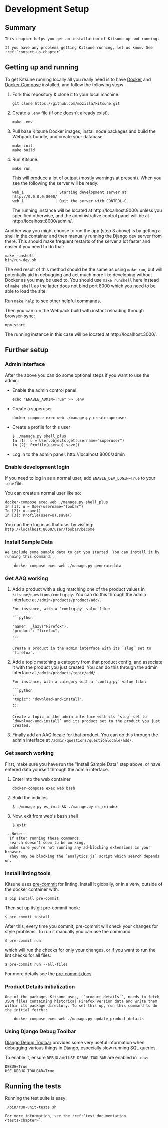 # Development Setup

## Summary

```eval_rst
This chapter helps you get an installation of Kitsune up and running.

If you have any problems getting Kitsune running, let us know. See :ref:`contact-us-chapter`.
```

## Getting up and running

To get Kitsune running locally all you really need is to have [Docker](https://www.docker.com/products/docker-desktop) and [Docker Compose](https://docs.docker.com/compose/install/) installed,
and follow the following steps.

1. Fork this repository & clone it to your local machine.

    ```
    git clone https://github.com/mozilla/kitsune.git
    ```
2. Create a `.env` file (if one doesn't already exist).
    ```
    make .env
    ```
3. Pull base Kitsune Docker images, install node packages and build the Webpack bundle, and create your database.

    ```
    make init
    make build
    ```

3. Run Kitsune.

    ```
    make run
    ```

    This will produce a lot of output (mostly warnings at present). When you see the following the server will be ready:

    ```
    web_1              | Starting development server at http://0.0.0.0:8000/
    web_1              | Quit the server with CONTROL-C.
    ```

    The running instance will be located at http://localhost:8000/ unless you specified otherwise,
    and the administrative control panel will be at http://localhost:8000/admin/.

Another way you might choose to run the app (step 3 above) is by getting a shell in the container and then manually
running the Django dev server from there. This should make frequent restarts of the server a lot
faster and easier if you need to do that:

```
make runshell
bin/run-dev.sh
```

The end result of this method should be the same as using `make run`, but will potentially aid in debugging
and act much more like developing without Docker as you may be used to. You should use `make runshell` here
instead of `make shell` as the latter does not bind port 8000 which you need to be able to load the site.

Run `make help` to see other helpful commands.

Then you can run the Webpack build with instant reloading through browser-sync:

```
npm start
```

The running instance in this case will be located at http://localhost:3000/.

## Further setup

### Admin interface

After the above you can do some optional steps if you want to use the admin:

-   Enable the admin control panel

    ```
    echo "ENABLE_ADMIN=True" >> .env
    ```

-   Create a superuser

    ```
    docker-compose exec web ./manage.py createsuperuser
    ```

-   Create a profile for this user

    ```
    $ ./manage.py shell_plus
    In [1]: u = User.objects.get(username="superuser")
    In [2]: Profile(user=u).save()
    ```

-   Log in to the admin panel: http://localhost:8000/admin

### Enable development login

If you need to log in as a normal user,
add `ENABLE_DEV_LOGIN=True` to your `.env` file.

You can create a normal user like so:

```
docker-compose exec web ./manage.py shell_plus
In [1]: u = User(username="foobar")
In [2]: u.save()
In [3]: Profile(user=u).save()
```

You can then log in as that user by visiting: `http://localhost:8000/user/foobar/become`

### Install Sample Data

```eval_rst
We include some sample data to get you started. You can install it by
running this command::

    docker-compose exec web ./manage.py generatedata
```

### Get AAQ working

1.  Add a product with a slug matching one of the product values in `kitsune/questions/config.py`.
    You can do this through the admin interface at `/admin/products/product/add/`.

        For instance, with a `config.py` value like:

        ```python
        ...
        "name": _lazy("Firefox"),
        "product": "firefox",
        ...
        ```

        Create a product in the admin interface with its `slug` set to `firefox`.

2.  Add a topic matching a category from that product config,
    and associate it with the product you just created.
    You can do this through the admin interface at `/admin/products/topic/add/`.

        For instance, with a category with a `config.py` value like:

        ```python
        ...
        "topic": "download-and-install",
        ...
        ```

        Create a topic in the admin interface with its `slug` set to `download-and-install` and its product set to the product you just created.

3.  Finally add an AAQ locale for that product.
    You can do this through the admin interface at `/admin/questions/questionlocale/add/`.

### Get search working

First, make sure you have run the "Install Sample Data" step above,
or have entered data yourself through the admin interface.

1. Enter into the web container

    ```
    docker-compose exec web bash
    ```

2. Build the indicies

    ```
    $ ./manage.py es_init && ./manage.py es_reindex
    ```

3. Now, exit from web's bash shell
    ```
    $ exit
    ```

```eval_rst
.. Note::
  If after running these commands,
  search doesn't seem to be working,
  make sure you're not running any ad-blocking extensions in your browser.
  They may be blocking the `analytics.js` script which search depends on.
```

### Install linting tools

Kitsune uses [pre-commit](https://pre-commit.com) for linting.
Install it globally,
or in a venv,
outside of the docker container with:

```
$ pip install pre-commit
```

Then set up its git pre-commit hook:

```
$ pre-commit install
```

After this,
every time you commit,
pre-commit will check your changes for style problems.
To run it manually you can use the command:

```
$ pre-commit run
```

which will run the checks for only your changes,
or if you want to run the lint checks for all files:

```
$ pre-commit run --all-files
```

For more details see the [pre-commit docs](https://pre-commit.com).

### Product Details Initialization

```eval_rst
One of the packages Kitsune uses, ``product_details``, needs to fetch
JSON files containing historical Firefox version data and write them
within its package directory. To set this up, run this command to do
the initial fetch::

    docker-compose exec web ./manage.py update_product_details
```

### Using Django Debug Toolbar

[Django Debug Toolbar](https://github.com/jazzband/django-debug-toolbar)
provides some very useful information when debugging various things in Django,
especially slow running SQL queries.

To enable it, ensure `DEBUG` and `USE_DEBUG_TOOLBAR` are enabled in `.env`:

```
DEBUG=True
USE_DEBUG_TOOLBAR=True
```

## Running the tests

Running the test suite is easy:

```
./bin/run-unit-tests.sh
```

```eval_rst
For more information, see the :ref:`test documentation
<tests-chapter>`.
```
